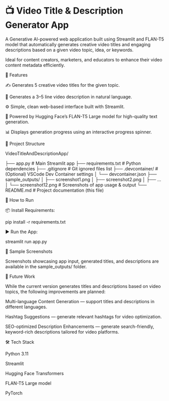 # 📺 Video Title & Description Generator App

A Generative AI-powered web application built using Streamlit and FLAN-T5 model that automatically generates creative video titles and engaging descriptions based on a given video topic, idea, or keywords.

Ideal for content creators, marketers, and educators to enhance their video content metadata efficiently.

📌 Features

✍️ Generates 5 creative video titles for the given topic.

📝 Generates a 3–5 line video description in natural language.

⚙️ Simple, clean web-based interface built with Streamlit.

🚀 Powered by Hugging Face’s FLAN-T5 Large model for high-quality text generation.

📊 Displays generation progress using an interactive progress spinner.

📂 Project Structure

VideoTitleAndDescriptionApp/

├── app.py                 # Main Streamlit app
├── requirements.txt       # Python dependencies
├── .gitignore             # Git ignored files list
├── .devcontainer/         # (Optional) VSCode Dev Container settings
│   └── devcontainer.json
├── sample_outputs/
│   ├── screenshot1.png
│   ├── screenshot2.png
│   ├── ...
│   └── screenshot12.png   # Screenshots of app usage & output
└── README.md              # Project documentation (this file)

🚀 How to Run

📦 Install Requirements:

pip install -r requirements.txt

▶️ Run the App:

streamlit run app.py

📸 Sample Screenshots

Screenshots showcasing app input, generated titles, and descriptions are available in the sample_outputs/ folder.

🌱 Future Work

While the current version generates titles and descriptions based on video topics, the following improvements are planned:

Multi-language Content Generation — support titles and descriptions in different languages.

Hashtag Suggestions — generate relevant hashtags for video optimization.

SEO-optimized Description Enhancements — generate search-friendly, keyword-rich descriptions tailored for video platforms.

🛠️ Tech Stack

Python 3.11

Streamlit

Hugging Face Transformers

FLAN-T5 Large model

PyTorch

